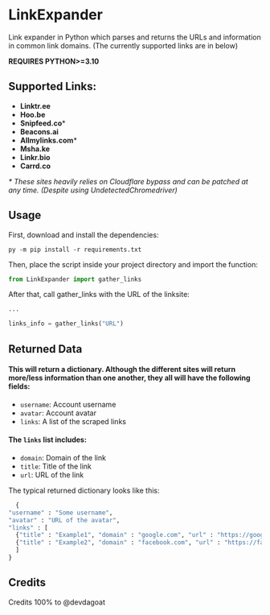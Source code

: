 # LinkExpander
Link expander in Python which parses and returns the URLs and information in common link domains. (The currently supported links are in below)

**REQUIRES PYTHON>=3.10**

## Supported Links:

- **Linktr.ee**
- **Hoo.be**
- **Snipfeed.co**\*
- **Beacons.ai**
- **Allmylinks.com**\*
- **Msha.ke**
- **Linkr.bio**
- **Carrd.co**

_* These sites heavily relies on Cloudflare bypass and can be patched at any time. (Despite using UndetectedChromedriver)_

## Usage

First, download and install the dependencies:

`py -m pip install -r requirements.txt`

Then, place the script inside your project directory and import the function:

```python
from LinkExpander import gather_links
```

After that, call gather_links with the URL of the linksite:

```python
...

links_info = gather_links("URL")
```

## Returned Data

#### This will return a dictionary. **Although the different sites will return more/less information than one another, they all will have the following fields:**

- `username`: Account username
- `avatar`: Account avatar
- `links`: A list of the scraped links

#### The `links` list includes:

- `domain`: Domain of the link
- `title`: Title of the link
- `url`: URL of the link

The typical returned dictionary looks like this:
```python
  {
"username" : "Some username",
"avatar" : "URL of the avatar",
"links" : [
  {"title" : "Example1", "domain" : "google.com", "url" : "https://google.com"},
  {"title" : "Example2", "domain" : "facebook.com", "url" : "https://facebook.com/..."}
  ]
}
```

## Credits

Credits 100% to @devdagoat
